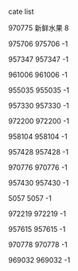 cate list

970775 新鲜水果 8

975706 975706 -1

957347 957347 -1

961006 961006 -1

955035 955035 -1

957330 957330 -1

972200 972200 -1

958104 958104 -1

957428 957428 -1

970776 970776 -1

957430 957430 -1

5057 5057 -1

972219 972219 -1

957615 957615 -1

970778 970778 -1

969032 969032 -1


